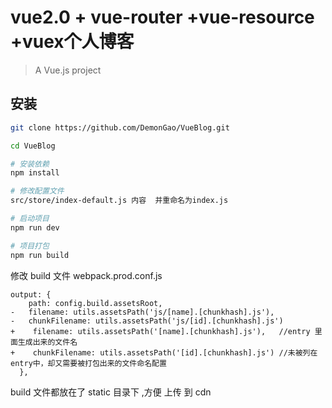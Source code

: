 # vue2.0 + vue-router +vue-resource +vuex个人博客

> A Vue.js project

## 安装

``` bash
git clone https://github.com/DemonGao/VueBlog.git

cd VueBlog

# 安装依赖
npm install

# 修改配置文件
src/store/index-default.js 内容  并重命名为index.js

# 启动项目
npm run dev

# 项目打包
npm run build
```

  
修改 build 文件 webpack.prod.conf.js
```
output: {
    path: config.build.assetsRoot,
-   filename: utils.assetsPath('js/[name].[chunkhash].js'),   
-   chunkFilename: utils.assetsPath('js/[id].[chunkhash].js') 
+    filename: utils.assetsPath('[name].[chunkhash].js'),   //entry 里面生成出来的文件名
+    chunkFilename: utils.assetsPath('[id].[chunkhash].js') //未被列在entry中，却又需要被打包出来的文件命名配置
  },
```


build 文件都放在了 static 目录下 ,方便 上传 到 cdn


